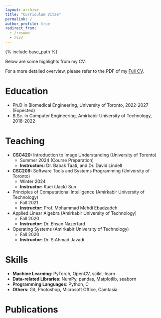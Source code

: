 ```yaml
---
layout: archive
title: "Curriculum Vitae"
permalink: /
author_profile: true
redirect_from:
  - /resume
  - /cv/
---
```


{% include base_path %}

Below are some highlights from my CV.

For a more detailed overview, please refer to the PDF of my [Full CV](../files/CV___Soroush_Mehraban.pdf).

Education
======
* Ph.D in Biomedical Engineering, University of Toronto, 2022-2027 (Expected)
* B.Sc. in Computer Engineering, Amirkabir University of Technology, 2018-2022


Teaching
======
- **CSC420:** Introduction to Image Understanding (University of Toronto)
  - Summer 2024 (Course Preparation)
  - **Instructors:** Dr. Babak Taati, and Dr. David Lindell
- **CSC209:** Software Tools and Systems Programming (University of Toronto)
  - Winter 2024
  - **Instructor:** Kuei (Jack) Sun
- Principles of Computational Intelligence (Amirkabir University of Technology)
  - Fall 2021
  - **Instructor:** Prof. Mohammad Mehdi Ebadzadeh
- Applied Linear Algebra (Amirkabir University of Technology)
  - Fall 2020
  - **Instructor:** Dr. Ehsan Nazerfard
- Operating Systems (Amirkabir University of Technology)
  - Fall 2020
  - **Instructor:** Dr. S.Ahmad Javadi

Skills
======
* **Machine Learning**: PyTorch, OpenCV, scikit-learn
* **Data-related Libraries**: NumPy, pandas, Matplotlib, seaborn
* **Programming Languages**: Python, C
* **Others**: Git, Photoshop, Microsoft Office, Camtasia

Publications
======
  <script src="https://bibbase.org/show?bib={{ base_path }}/files/SMehraban.bib&jsonp=1&theme=default"><script>

